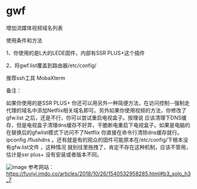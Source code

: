 # gwf
增加流媒体视频域名列表

使用条件和方法

1、你使用的是L大的LEDE固件，内部有SSR PLUS+这个插件

2、将gwf.list覆盖到路由器/etc/config/

推荐ssh工具 MobaXterm 

备注：

如果你使用的是SSR PLUS+ 你还可以用另外一种简便方法，在访问控制--强制走代理的域名中添加Netflix相关域名即可。另外如果你使用视频的方法，你修改了gfw.list 之后，还是不行，你可以尝试重启电视盒子。按理说 应该清理下DNS缓存，但是电视盒子清理dns缓存不好弄，干脆断电重启下电视盒子。如果是电脑的在替换后的gfwlist模式下访问不了Netflix 你直接在命令行清除dns缓存就行。ipconfig /flushdns 。还有就是有的观众的固件可能原本在/etc/config/下根本没有gfw.list文件 ，这种情况 就别往里拖拽了，肯定不存在这种机制，应该不管用，估计是ssr plus+ 没有安装或者版本不同。

![image](https://github.com/ligl0702/gfw/blob/master/SSR%20PLUS%2B%20gwf%E9%83%A8%E5%88%86%E6%BA%90%E7%A0%81%E5%85%B3%E7%B3%BB%E5%9B%BE.png)
参考网站：https://fuyiyi.imdo.co/articles/2018/10/26/1540532958285.html#b3_solo_h3_7
